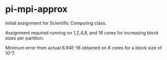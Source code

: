 # pi-mpi-approx
Initial assignment for Scientific Computing class.

Assignment required running on 1,2,4,8, and 16 cores for increasing block sizes per partition.

Minimum error from actual 6.94E-18 obtained on 8 cores for a block size of 10^7.
